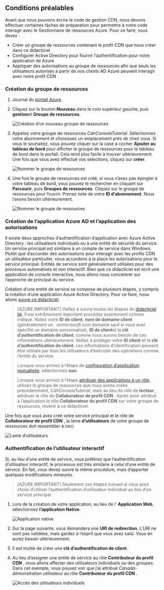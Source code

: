 ## <a name="prerequisites"></a>Conditions préalables

Avant que nous pouvons écrire le code de gestion CDN, nous devons effectuer certaines tâches de préparation pour permettre à notre code interagir avec le Gestionnaire de ressources Azure.  Pour ce faire, vous devez :

* Créer un groupe de ressources contenant le profil CDN que nous créer dans ce didacticiel
* Configurer Active Directory pour fournir l’authentification pour notre application de Azure
* Appliquer des autorisations au groupe de ressources afin que seuls les utilisateurs autorisés à partir de nos clients AD Azure peuvent interagir avec notre profil CDN

### <a name="creating-the-resource-group"></a>Création du groupe de ressources

1. Journal du [portail Azure](https://portal.azure.com).

2. Cliquez sur le bouton **Nouveau** dans le coin supérieur gauche, puis **gestion**et **Groupe de ressources**.
    
    ![Création d’un nouveau groupe de ressources](./media/cdn-app-dev-prep/cdn-new-rg-1-include.png)

3. Appelez votre groupe de ressources *CdnConsoleTutorial*.  Sélectionnez votre abonnement et choisissez un emplacement près de chez vous.  Si vous le souhaitez, vous pouvez cliquer sur la case à cocher **Ajouter au tableau de bord** pour afficher le groupe de ressources pour le tableau de bord dans le portail.  Cela rend plus facile à trouver ultérieurement.  Une fois que vous avez effectué vos sélections, cliquez sur **créer**.

    ![Nommer le groupe de ressources](./media/cdn-app-dev-prep/cdn-new-rg-2-include.png)

4. Une fois le groupe de ressources est créé, si vous n’avez pas épingler à votre tableau de bord, vous pouvez le rechercher en cliquant sur **Parcourir**, puis **Groupes de ressources**.  Cliquez sur le groupe de ressources pour l’ouvrir.  Prenez note de votre **ID d’abonnement**.  Nous l’avons besoin ultérieurement.

    ![Nommer le groupe de ressources](./media/cdn-app-dev-prep/cdn-subscription-id-include.png)

### <a name="creating-the-azure-ad-application-and-applying-permissions"></a>Création de l’application Azure AD et l’application des autorisations

Il existe deux approches d’authentification d’application avec Azure Active Directory : les utilisateurs individuels ou à une entité de sécurité du service. Un service principal est similaire à un compte de service dans Windows.  Plutôt que d’accorder des autorisations pour interagir avec les profils CDN un utilisateur particulier, nous accordons à la place les autorisations pour le service principal.  Entités de service sont généralement utilisées pour des processus automatisés et non interactif.  Bien que ce didacticiel est écrit une application de console interactive, nous allons nous concentrer sur l’approche de principal du service.

Création d’une entité de service se compose de plusieurs étapes, y compris la création d’une application Azure Active Directory.  Pour ce faire, nous allons [suivre ce didacticiel](../articles/resource-group-create-service-principal-portal.md).

> [AZURE.IMPORTANT] Veillez à suivre toutes les étapes du [didacticiel lié](../articles/resource-group-create-service-principal-portal.md).  Il est *extrêmement important* procédez exactement comme indiqué.  Notez votre **ID de client**, **nom de domaine client** (généralement un *. onmicrosoft.com* domaine sauf si vous avez spécifié un domaine personnalisé), **ID de client**et la **clé d’authentification de client**, comme nous aurons besoin de ces informations ultérieurement.  Veillez à protéger votre **ID client** et la **clé d’authentification de client**, ces informations d’identification peuvent être utilisée par tous les utilisateurs d’exécuter des opérations comme l’entité du service. 
>   
> Lorsque vous arrivez à l’étape de [configuration d’application mutualisée](../articles/resource-group-create-service-principal-portal.md#configure-multi-tenant-application), sélectionnez **non**.
> 
> Lorsque vous arrivez à l’étape [attribuer des applications à un rôle](../articles/resource-group-create-service-principal-portal.md#assign-application-to-role), utilisez le groupe de ressources que nous avons créée précédemment, *CdnConsoleTutorial*, mais au lieu du rôle de **lecteur** , attribuer le rôle de **Collaborateur de profil CDN** .  Après avoir attribué à l’application le rôle **Collaborateur du profil CDN** sur votre groupe de ressources, revenir à ce didacticiel. 

Une fois que vous avez créé votre service principal et le rôle de **Collaborateur de profil CDN** , la lame **d’utilisateurs** de votre groupe de ressources doit ressembler à ceci.

![Lame d’utilisateurs](./media/cdn-app-dev-prep/cdn-service-principal-include.png)


### <a name="interactive-user-authentication"></a>Authentification de l’utilisateur interactif

Si, au lieu d’une entité de service, vous préférez que l’authentification d’utilisateur interactif, le processus est très similaire à celui d’une entité de service.  En fait, vous devez suivre la même procédure, mais d’apporter quelques modifications mineures.

> [AZURE.IMPORTANT] Seulement ces étapes suivant si vous avez choisi d’utiliser l’authentification d’utilisateur individuel au lieu d’un service principal.

1. Lors de la création de votre application, au lieu de l' **Application Web**, sélectionnez **l’application Native**. 
    
    ![Application native](./media/cdn-app-dev-prep/cdn-native-application-include.png)
    
2. Sur la page suivante, vous demandera une **URI de redirection**.  L’URI ne sont pas validées, mais gardez à l’esprit que vous avez saisi.  Vous en aurez besoin ultérieurement. 

3. Il est inutile de créer une **clé d’authentification de client**.

4. Au lieu d’assigner une entité de service au rôle **Contributeur du profil CDN** , nous allons affecter des utilisateurs individuels ou des groupes.  Dans cet exemple, vous pouvez voir que j’ai attribué *Canada-démonstration utilisateur* au rôle **Contributeur du profil CDN** .  
    
    ![Accès des utilisateurs individuels](./media/cdn-app-dev-prep/cdn-aad-user-include.png)


